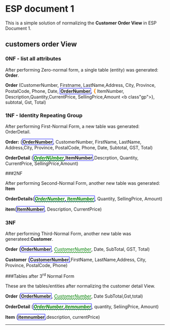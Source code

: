 # ESP document 1

This is a simple solution of normalizing the **Customer Order View** in ESP Document 1.


## customers order View


### 0NF - list all attributes

After performing Zero-normal form, a single table (entity) was generated: **Order**.

**Order** (CustomerNumber, Firstname, LastName,Address, City, 
Province, PostalCode, Phone, Date, <b class="pk">OrderNumber</b>, 
<b class="gp">{</b> ItemNumber, Description,Quantity,CurrentPrice,
 SellingPrice,Amount <b class"gp">}</b>, subtotal, Gst, Total)

### 1NF - Identity Repeating Group

After performing First-Normal Form, a new table was generated: OrderDetail.

**Order:** (<b class="pk">OrderNumber</b>, CustomerNumber, FirstName, LastName, Address,City, Province, PostalCode, Phone, Date, Subtotal, GST, Total)


**OrderDetail** (<b class="pk"><u class="fk">OrderNUmber</u>,ItemNumber</b>,Descrption, Quantity, CurrentPrice, SellingPrice,Amount)





###2NF

After performing Second-Normal Form, another new table was generated: **Item**


**OrderDetails**(<b class="pk"><u class="fk">OrderNumber</u>,<u class="fk"> ItemNumber </u></b>, Quantity, SellingPrice, Amount)

**item**(<b class="pk">ItemNumber</b>, Description, CurrentPrice)






### 3NF
After performing Third-Normal Form, another new table was generateed:**Customer**.

**Order** (<b class="pk">OrderNumber</b>, <u class="fk">CustomerNumber</u>, Date, SubTotal, GST, Total)

**Customer** (<b class="pk">CustomerNumber</b>,FirstName, LastName,Address, City, Province, PostalCode, Phone)


###Tables after 3<sup>rd</sup> Normal Form


These are the tables/entities after normalizing the customer detail View.

**Order** (<b class="pk">OrderNumebr</b>, <u class="fk">CustomerNumber</u>, Date SubTotal,Gst,total)

**OrderDetail** (<b class="pk"><u class="fk">OrderNumber</u>,<u class="fk">itemnumber</u></b>, quantity, SeliingPrice, Amount)

**Item** (<b class="pk">itemnumber</b>,description, currentPrice)








----
<style type="text/css">
.pk {
    font-weight:bold;
    display:inline-block;
    border: solid thin blue;
    padding: 0 1px;
}
.fk {
    color:green;
    font-style: italic;
    text-decoration:wavy underline green;
}
.gp {
    color:darkorange;
    font-size:1.2em;
    font-weight:bold;
}
</style>